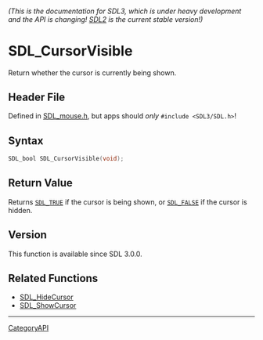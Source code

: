 ###### (This is the documentation for SDL3, which is under heavy development and the API is changing! [SDL2](https://wiki.libsdl.org/SDL2/) is the current stable version!)
# SDL_CursorVisible

Return whether the cursor is currently being shown.

## Header File

Defined in [SDL_mouse.h](https://github.com/libsdl-org/SDL/blob/main/include/SDL3/SDL_mouse.h), but apps should _only_ `#include <SDL3/SDL.h>`!

## Syntax

```c
SDL_bool SDL_CursorVisible(void);

```

## Return Value

Returns [`SDL_TRUE`](SDL_TRUE) if the cursor is being shown, or
[`SDL_FALSE`](SDL_FALSE) if the cursor is hidden.

## Version

This function is available since SDL 3.0.0.

## Related Functions

* [SDL_HideCursor](SDL_HideCursor)
* [SDL_ShowCursor](SDL_ShowCursor)

----
[CategoryAPI](CategoryAPI)

